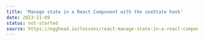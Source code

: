 ```yaml
---
title: 'Manage state in a React Component with the useState hook'
date: 2023-11-09
status: not-started
source: https://egghead.io/lessons/react-manage-state-in-a-react-component-with-the-usestate-hook
---
```

